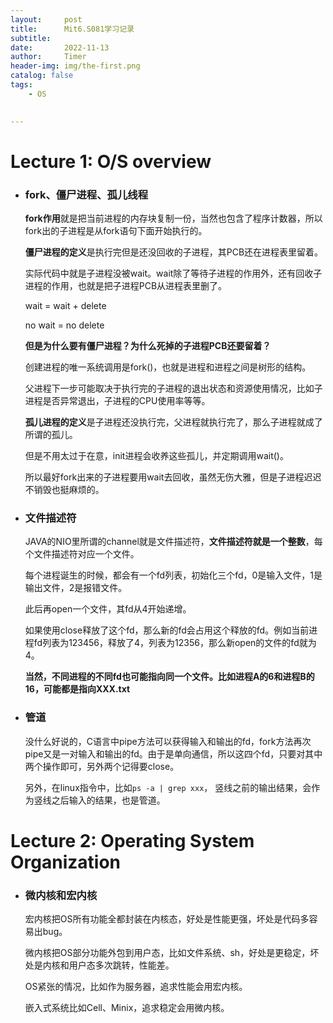 ```yaml
---
layout:     post
title:      Mit6.S081学习记录
subtitle:   
date:       2022-11-13
author:     Timer
header-img: img/the-first.png
catalog: false
tags:
    - OS
 

---
```


# Lecture 1: O/S overview

- ### fork、僵尸进程、孤儿线程

  **fork作用**就是把当前进程的内存块复制一份，当然也包含了程序计数器，所以fork出的子进程是从fork语句下面开始执行的。

  **僵尸进程的定义**是执行完但是还没回收的子进程，其PCB还在进程表里留着。

  实际代码中就是子进程没被wait。wait除了等待子进程的作用外，还有回收子进程的作用，也就是把子进程PCB从进程表里删了。

  wait = wait + delete 

  no wait = no delete

  **但是为什么要有僵尸进程？为什么死掉的子进程PCB还要留着？**

  创建进程的唯一系统调用是fork()，也就是进程和进程之间是树形的结构。
  
  父进程下一步可能取决于执行完的子进程的退出状态和资源使用情况，比如子进程是否异常退出，子进程的CPU使用率等等。
  
  
  
  **孤儿进程的定义**是子进程还没执行完，父进程就执行完了，那么子进程就成了所谓的孤儿。
  
  但是不用太过于在意，init进程会收养这些孤儿，并定期调用wait()。
  
  所以最好fork出来的子进程要用wait去回收，虽然无伤大雅，但是子进程迟迟不销毁也挺麻烦的。
  
  
  
- ### 文件描述符

  JAVA的NIO里所谓的channel就是文件描述符，**文件描述符就是一个整数**，每个文件描述符对应一个文件。

  每个进程诞生的时候，都会有一个fd列表，初始化三个fd，0是输入文件，1是输出文件，2是报错文件。

  此后再open一个文件，其fd从4开始递增。

  如果使用close释放了这个fd，那么新的fd会占用这个释放的fd。例如当前进程fd列表为123456，释放了4，列表为12356，那么新open的文件的fd就为4。

  **当然，不同进程的不同fd也可能指向同一个文件。比如进程A的6和进程B的16，可能都是指向XXX.txt** 

  

- ### 管道

  没什么好说的，C语言中pipe方法可以获得输入和输出的fd，fork方法再次pipe又是一对输入和输出的fd。由于是单向通信，所以这四个fd，只要对其中两个操作即可，另外两个记得要close。

  另外，在linux指令中，比如`ps -a | grep xxx`， 竖线之前的输出结果，会作为竖线之后输入的结果，也是管道。



# Lecture 2: Operating System Organization

- ### 微内核和宏内核

  宏内核把OS所有功能全都封装在内核态，好处是性能更强，坏处是代码多容易出bug。

  微内核把OS部分功能外包到用户态，比如文件系统、sh，好处是更稳定，坏处是内核和用户态多次跳转，性能差。

  OS紧张的情况，比如作为服务器，追求性能会用宏内核。

  嵌入式系统比如Cell、Minix，追求稳定会用微内核。



















